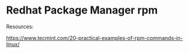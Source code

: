 # Redhat Package Manager rpm




Resources: 


https://www.tecmint.com/20-practical-examples-of-rpm-commands-in-linux/